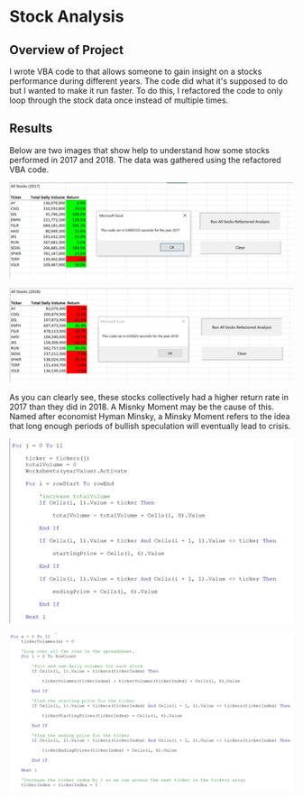 # Stock Analysis

## Overview of Project

I wrote VBA code to that allows someone to gain insight on a stocks performance during different years. The code did what it's supposed to do but I wanted to make it run faster. To do this, I refactored the code to only loop through the stock data once instead of multiple times.

## Results

Below are two images that show help to understand how some stocks performed in 2017 and 2018. The data was gathered using the refactored VBA code.

![alt text](https://github.com/mansal2487/stock-analysis/blob/main/Resources/VBA_Challenge_2017.PNG)

![alt text](https://github.com/mansal2487/stock-analysis/blob/main/Resources/VBA_Challenge_2018.PNG)

As you can clearly see, these stocks collectively had a higher return rate in 2017 than they did in 2018. A Misnky Moment may be the cause of this. Named after economist Hyman Minsky, a Minsky Moment refers to the idea that long enough periods of bullish speculation will eventually lead to crisis.

![alt text](https://github.com/mansal2487/stock-analysis/blob/main/Before_refactor.PNG)

![alt text](https://github.com/mansal2487/stock-analysis/blob/main/After_refactor.PNG)

